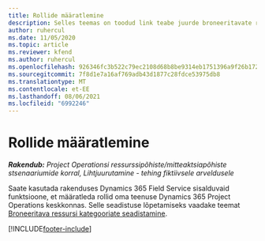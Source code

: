 ```yaml
---
title: Rollide määratlemine
description: Selles teemas on toodud link teabe juurde broneeritavate ressursikategooriate häälestamise kohta.
author: ruhercul
ms.date: 11/05/2020
ms.topic: article
ms.reviewer: kfend
ms.author: ruhercul
ms.openlocfilehash: 926346fc3b522c79ec2108d68b8be9314eb1751396a9f26b172f01bad87f5f40
ms.sourcegitcommit: 7f8d1e7a16af769adb43d1877c28fdce53975db8
ms.translationtype: MT
ms.contentlocale: et-EE
ms.lasthandoff: 08/06/2021
ms.locfileid: "6992246"
---
```

# <a name="define-roles"></a>Rollide määratlemine

_**Rakendub:** Project Operationsi ressurssipõhiste/mitteaktsiapõhiste stsenaariumide korral,  Lihtjuurutamine - tehing fiktiivsele arveldusele_

Saate kasutada rakenduses Dynamics 365 Field Service sisalduvaid funktsioone, et määratleda rollid oma teenuse Dynamics 365 Project Operations keskkonnas. Selle seadistuse lõpetamiseks vaadake teemat [Broneeritava ressursi kategooriate seadistamine](/dynamics365/field-service/set-up-bookable-resource-categories).


[!INCLUDE[footer-include](../includes/footer-banner.md)]